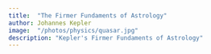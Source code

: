 ```yaml
---
title:  "The Firmer Fundaments of Astrology"
author: Johannes Kepler
image:  "/photos/physics/quasar.jpg"
description: "Kepler's Firmer Fundaments of Astrology"
---
```


